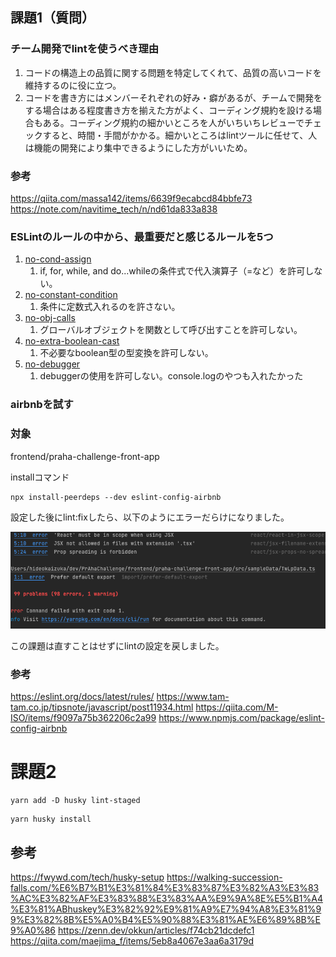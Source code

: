 ## 課題1（質問）

### チーム開発でlintを使うべき理由
1. コードの構造上の品質に関する問題を特定してくれて、品質の高いコードを維持するのに役に立つ。
2. コードを書き方にはメンバーそれぞれの好み・癖があるが、チームで開発をする場合はある程度書き方を揃えた方がよく、コーディング規約を設ける場合もある。コーディング規約の細かいところを人がいちいちレビューでチェックすると、時間・手間がかかる。細かいところはlintツールに任せて、人は機能の開発により集中できるようにした方がいいため。


### 参考
https://qiita.com/massa142/items/6639f9ecabcd84bbfe73
https://note.com/navitime_tech/n/nd61da833a838

### ESLintのルールの中から、最重要だと感じるルールを5つ
1. [no-cond-assign](https://eslint.org/docs/latest/rules/no-cond-assign)
   1. if, for, while, and do...whileの条件式で代入演算子（=など）を許可しない。 
2. [no-constant-condition](https://eslint.org/docs/latest/rules/no-constant-condition)
   1. 条件に定数式入れるのを許さない。
3. [no-obj-calls](https://eslint.org/docs/latest/rules/no-obj-calls)
   1. グローバルオブジェクトを関数として呼び出すことを許可しない。
4. [no-extra-boolean-cast](https://eslint.org/docs/latest/rules/no-extra-boolean-cast)
   1. 不必要なboolean型の型変換を許可しない。
5. [no-debugger](https://eslint.org/docs/latest/rules/no-debugger)
   1. debuggerの使用を許可しない。console.logのやつも入れたかった

### airbnbを試す

### 対象
frontend/praha-challenge-front-app

installコマンド
```
npx install-peerdeps --dev eslint-config-airbnb
```

設定した後にlint:fixしたら、以下のようにエラーだらけになりました。

![lint](lint.png)

この課題は直すことはせずにlintの設定を戻しました。

### 参考
https://eslint.org/docs/latest/rules/
https://www.tam-tam.co.jp/tipsnote/javascript/post11934.html
https://qiita.com/M-ISO/items/f9097a75b362206c2a99
https://www.npmjs.com/package/eslint-config-airbnb

# 課題2

```
yarn add -D husky lint-staged
```

```
yarn husky install
```

## 参考
https://fwywd.com/tech/husky-setup
https://walking-succession-falls.com/%E6%B7%B1%E3%81%84%E3%83%87%E3%82%A3%E3%83%AC%E3%82%AF%E3%83%88%E3%83%AA%E9%9A%8E%E5%B1%A4%E3%81%ABhuskey%E3%82%92%E9%81%A9%E7%94%A8%E3%81%99%E3%82%8B%E5%A0%B4%E5%90%88%E3%81%AE%E6%89%8B%E9%A0%86
https://zenn.dev/okkun/articles/f74cb21dcdefc1
https://qiita.com/maejima_f/items/5eb8a4067e3aa6a3179d